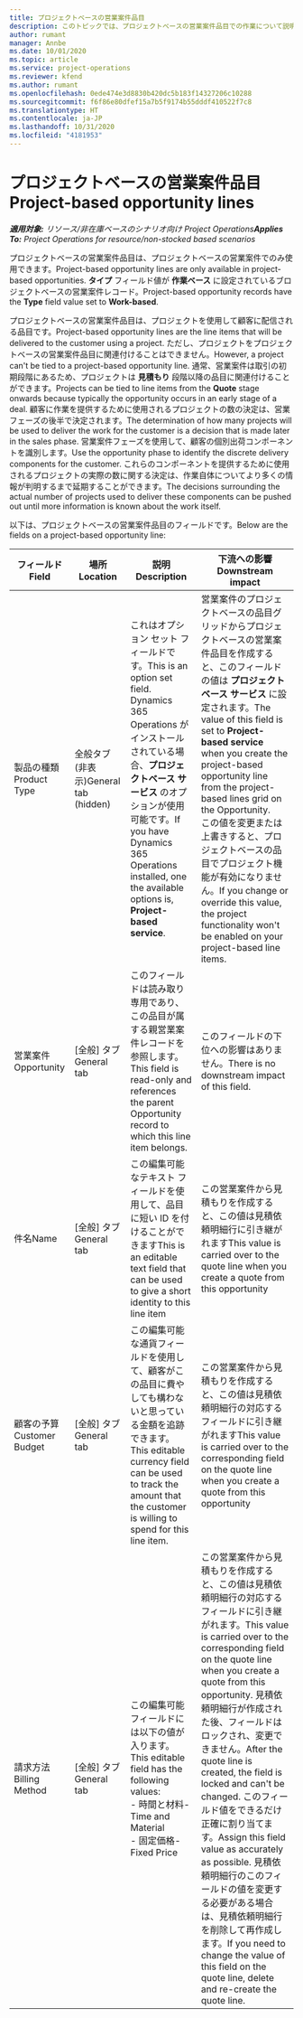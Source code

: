 ```yaml
---
title: プロジェクトベースの営業案件品目
description: このトピックでは、プロジェクトベースの営業案件品目での作業について説明します。
author: rumant
manager: Annbe
ms.date: 10/01/2020
ms.topic: article
ms.service: project-operations
ms.reviewer: kfend
ms.author: rumant
ms.openlocfilehash: 0ede474e3d8830b420dc5b183f14327206c10288
ms.sourcegitcommit: f6f86e80dfef15a7b5f9174b55dddf410522f7c8
ms.translationtype: HT
ms.contentlocale: ja-JP
ms.lasthandoff: 10/31/2020
ms.locfileid: "4181953"
---
```

# <a name="project-based-opportunity-lines"></a><span data-ttu-id="12fca-103">プロジェクトベースの営業案件品目</span><span class="sxs-lookup"><span data-stu-id="12fca-103">Project-based opportunity lines</span></span>

<span data-ttu-id="12fca-104">_**適用対象:** リソース/非在庫ベースのシナリオ向け Project Operations_</span><span class="sxs-lookup"><span data-stu-id="12fca-104">_**Applies To:** Project Operations for resource/non-stocked based scenarios_</span></span>


<span data-ttu-id="12fca-105">プロジェクトベースの営業案件品目は、プロジェクトベースの営業案件でのみ使用できます。</span><span class="sxs-lookup"><span data-stu-id="12fca-105">Project-based opportunity lines are only available in project-based opportunities.</span></span> <span data-ttu-id="12fca-106">**タイプ** フィールド値が **作業ベース** に設定されているブロジェクトベースの営業案件レコード。</span><span class="sxs-lookup"><span data-stu-id="12fca-106">Project-based opportunity records have the **Type** field value set to **Work-based**.</span></span>

<span data-ttu-id="12fca-107">プロジェクトベースの営業案件品目は、プロジェクトを使用して顧客に配信される品目です。</span><span class="sxs-lookup"><span data-stu-id="12fca-107">Project-based opportunity lines are the line items that will be delivered to the customer using a project.</span></span> <span data-ttu-id="12fca-108">ただし、プロジェクトをプロジェクトベースの営業案件品目に関連付けることはできません。</span><span class="sxs-lookup"><span data-stu-id="12fca-108">However, a project can't be tied to a project-based opportunity line.</span></span> <span data-ttu-id="12fca-109">通常、営業案件は取引の初期段階にあるため、プロジェクトは **見積もり** 段階以降の品目に関連付けることができます。</span><span class="sxs-lookup"><span data-stu-id="12fca-109">Projects can be tied to line items from the **Quote** stage onwards because typically the opportunity occurs in an early stage of a deal.</span></span> <span data-ttu-id="12fca-110">顧客に作業を提供するために使用されるプロジェクトの数の決定は、営業フェーズの後半で決定されます。</span><span class="sxs-lookup"><span data-stu-id="12fca-110">The determination of how many projects will be used to deliver the work for the customer is a decision that is made later in the sales phase.</span></span> <span data-ttu-id="12fca-111">営業案件フェーズを使用して、顧客の個別出荷コンポーネントを識別します。</span><span class="sxs-lookup"><span data-stu-id="12fca-111">Use the opportunity phase to identify the discrete delivery components for the customer.</span></span> <span data-ttu-id="12fca-112">これらのコンポーネントを提供するために使用されるプロジェクトの実際の数に関する決定は、作業自体についてより多くの情報が判明するまで延期することができます。</span><span class="sxs-lookup"><span data-stu-id="12fca-112">The decisions surrounding the actual number of projects used to deliver these components can be pushed out until more information is known about the work itself.</span></span>

<span data-ttu-id="12fca-113">以下は、プロジェクトベースの営業案件品目のフィールドです。</span><span class="sxs-lookup"><span data-stu-id="12fca-113">Below are the fields on a project-based opportunity line:</span></span>

| <span data-ttu-id="12fca-114">**フィールド**</span><span class="sxs-lookup"><span data-stu-id="12fca-114">**Field**</span></span> | <span data-ttu-id="12fca-115">**場所**</span><span class="sxs-lookup"><span data-stu-id="12fca-115">**Location**</span></span> | <span data-ttu-id="12fca-116">**説明**</span><span class="sxs-lookup"><span data-stu-id="12fca-116">**Description**</span></span> | <span data-ttu-id="12fca-117">**下流への影響**</span><span class="sxs-lookup"><span data-stu-id="12fca-117">**Downstream impact**</span></span> |
| --- | --- | --- | --- |
| <span data-ttu-id="12fca-118">製品の種類</span><span class="sxs-lookup"><span data-stu-id="12fca-118">Product Type</span></span> | <span data-ttu-id="12fca-119">全般タブ (非表示)</span><span class="sxs-lookup"><span data-stu-id="12fca-119">General tab (hidden)</span></span> | <span data-ttu-id="12fca-120">これはオプション セット フィールドです。</span><span class="sxs-lookup"><span data-stu-id="12fca-120">This is an option set field.</span></span> <span data-ttu-id="12fca-121">Dynamics 365 Operations がインストールされている場合、**プロジェクトベース サービス** のオプションが使用可能です。</span><span class="sxs-lookup"><span data-stu-id="12fca-121">If you have Dynamics 365 Operations installed, one the available options is, **Project-based service**.</span></span>  | <span data-ttu-id="12fca-122">営業案件のプロジェクトベースの品目グリッドからプロジェクトベースの営業案件品目を作成すると、このフィールドの値は **プロジェクトベース サービス** に設定されます。</span><span class="sxs-lookup"><span data-stu-id="12fca-122">The value of this field is set to **Project-based service** when you create the project-based opportunity line from the project-based lines grid on the Opportunity.</span></span> <br> <span data-ttu-id="12fca-123">この値を変更または上書きすると、プロジェクトベースの品目でプロジェクト機能が有効になりません。</span><span class="sxs-lookup"><span data-stu-id="12fca-123">If you change or override this value, the project functionality won't be enabled on your project-based line items.</span></span> |
| <span data-ttu-id="12fca-124">営業案件​​</span><span class="sxs-lookup"><span data-stu-id="12fca-124">Opportunity</span></span> | <span data-ttu-id="12fca-125">[全般] タブ</span><span class="sxs-lookup"><span data-stu-id="12fca-125">General tab</span></span> | <span data-ttu-id="12fca-126">このフィールドは読み取り専用であり、この品目が属する親営業案件レコードを参照します。</span><span class="sxs-lookup"><span data-stu-id="12fca-126">This field is read-only and references the parent Opportunity record to which this line item belongs.</span></span> | <span data-ttu-id="12fca-127">このフィールドの下位への影響はありません。</span><span class="sxs-lookup"><span data-stu-id="12fca-127">There is no downstream impact of this field.</span></span> |
| <span data-ttu-id="12fca-128">件名</span><span class="sxs-lookup"><span data-stu-id="12fca-128">Name</span></span> | <span data-ttu-id="12fca-129">[全般] タブ</span><span class="sxs-lookup"><span data-stu-id="12fca-129">General tab</span></span> | <span data-ttu-id="12fca-130">この編集可能なテキスト フィールドを使用して、品目に短い ID を付けることができます</span><span class="sxs-lookup"><span data-stu-id="12fca-130">This is an editable text field that can be used to give a short identity to this line item</span></span> | <span data-ttu-id="12fca-131">この営業案件から見積もりを作成すると、この値は見積依頼明細行に引き継がれます</span><span class="sxs-lookup"><span data-stu-id="12fca-131">This value is carried over to the quote line when you create a quote from this opportunity</span></span> |
| <span data-ttu-id="12fca-132">顧客の予算</span><span class="sxs-lookup"><span data-stu-id="12fca-132">Customer Budget</span></span> | <span data-ttu-id="12fca-133">[全般] タブ</span><span class="sxs-lookup"><span data-stu-id="12fca-133">General tab</span></span> | <span data-ttu-id="12fca-134">この編集可能な通貨フィールドを使用して、顧客がこの品目に費やしても構わないと思っている金額を追跡できます。</span><span class="sxs-lookup"><span data-stu-id="12fca-134">This editable currency field can be used to track the amount that the customer is willing to spend for this line item.</span></span> | <span data-ttu-id="12fca-135">この営業案件から見積もりを作成すると、この値は見積依頼明細行の対応するフィールドに引き継がれます</span><span class="sxs-lookup"><span data-stu-id="12fca-135">This value is carried over to the corresponding field on the quote line when you create a quote from this opportunity</span></span> |
| <span data-ttu-id="12fca-136">請求方法</span><span class="sxs-lookup"><span data-stu-id="12fca-136">Billing Method</span></span> | <span data-ttu-id="12fca-137">[全般] タブ</span><span class="sxs-lookup"><span data-stu-id="12fca-137">General tab</span></span> | <span data-ttu-id="12fca-138">この編集可能フィールドには以下の値が入ります。</span><span class="sxs-lookup"><span data-stu-id="12fca-138">This editable field has the following values:</span></span></br><span data-ttu-id="12fca-139">- 時間と材料</span><span class="sxs-lookup"><span data-stu-id="12fca-139">- Time and Material</span></span></br><span data-ttu-id="12fca-140">- 固定価格</span><span class="sxs-lookup"><span data-stu-id="12fca-140">- Fixed Price</span></span> | <span data-ttu-id="12fca-141">この営業案件から見積もりを作成すると、この値は見積依頼明細行の対応するフィールドに引き継がれます。</span><span class="sxs-lookup"><span data-stu-id="12fca-141">This value is carried over to the corresponding field on the quote line when you create a quote from this opportunity.</span></span> <span data-ttu-id="12fca-142">見積依頼明細行が作成された後、フィールドはロックされ、変更できません。</span><span class="sxs-lookup"><span data-stu-id="12fca-142">After the quote line is created, the field is locked and can't be changed.</span></span> <span data-ttu-id="12fca-143">このフィールド値をできるだけ正確に割り当てます。</span><span class="sxs-lookup"><span data-stu-id="12fca-143">Assign this field value as accurately as possible.</span></span> <span data-ttu-id="12fca-144">見積依頼明細行のこのフィールドの値を変更する必要がある場合は、見積依頼明細行を削除して再作成します。</span><span class="sxs-lookup"><span data-stu-id="12fca-144">If you need to change the value of this field on the quote line, delete and re-create the quote line.</span></span> |
